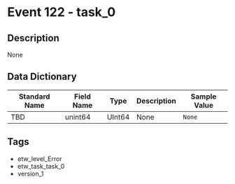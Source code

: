 # Event 122 - task_0

## Description
None

## Data Dictionary
|Standard Name|Field Name|Type|Description|Sample Value|
|---|---|---|---|---|
|TBD|unint64|UInt64|None|`None`|

## Tags
* etw_level_Error
* etw_task_task_0
* version_1
